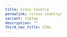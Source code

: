 ```yaml
---
title: Cross Country
permalink: /cross-country/
variant: tiptap
description: ""
third_nav_title: CCAs
---
```

